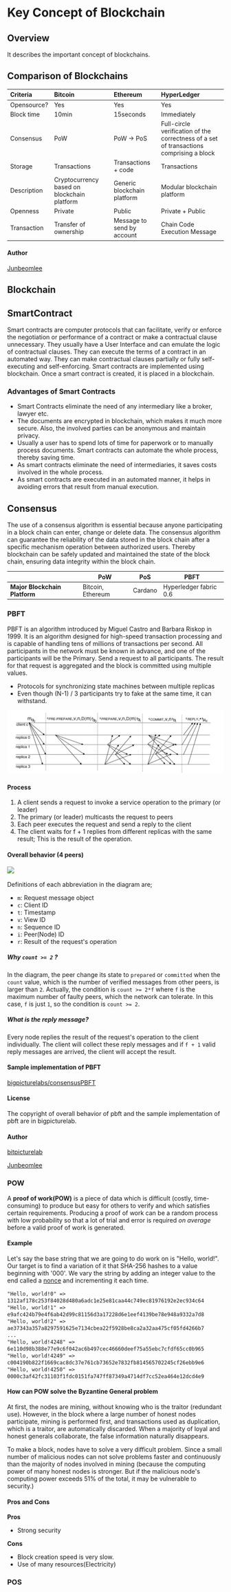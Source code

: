 # Key Concept of Blockchain



## Overview

It describes the important concept of blockchains.

## Comparison of Blockchains

| Criteria    | Bitcoin                                  | Ethereum                     | HyperLedger                              |
| :---------- | :--------------------------------------- | :--------------------------- | :--------------------------------------- |
| Opensource? | Yes                                      | Yes                          | Yes                                      |
| Block time  | 10min                                    | 15seconds                    | Immediately                              |
| Consensus   | PoW                                      | PoW  -> PoS                  | Full-circle verification of the  correctness of a set of transactions comprising a block |
| Storage     | Transactions                             | Transactions + code          | Transactions                             |
| Description | Cryptocurrency based  on blockchain  platform | Generic  blockchain platform | Modular  blockchain platform             |
| Openness    | Private                                  | Public                       | Private  + Public                        |
| Transaction | Transfer of ownership                    | Message to send by account   | Chain Code Execution Message             |

#### Author

[Junbeomlee](https://github.com/junbeomlee)

## Blockchain

## SmartContract
Smart contracts are computer protocols that can facilitate, verify or enforce the negotiation or performance of a contract or make a contractual clause unnecessary. They usually have a User Interface and can emulate the logic of contractual clauses. They can execute the terms of a contract in an automated way. They can make contractual clauses partially or fully self-executing and self-enforcing.
Smart contracts are implemented using blockchain. Once a smart contract is created, it is placed in a blockchain.

### Advantages of Smart Contracts
- Smart Contracts eliminate the need of any intermediary like a broker, lawyer etc.
- The documents are encrypted in blockchain, which makes it much more secure. Also, the involved parties can be anonymous and maintain privacy.
- Usually a user has to spend lots of time for paperwork or to manually process documents. Smart contracts can automate the whole process, thereby saving time.
- As smart contracts eliminate the need of intermediaries, it saves costs involved in the whole process.
- As smart contracts are executed in an automated manner, it helps in avoiding errors that result from manual execution.

## Consensus

The use of a consensus algorithm is essential because anyone participating in a block chain can enter, change or delete data. The consensus algorithm can guarantee the reliability of the data stored in the block chain after a specific mechanism operation between authorized users. Thereby blockchain can be safely updated and maintained the state of the block chain, ensuring data integrity within the block chain.

|                               | PoW               | PoS     | PBFT                   |
| ----------------------------- | ----------------- | ------- | ---------------------- |
| **Major Blockchain Platform** | Bitcoin, Ethereum | Cardano | Hyperledger fabric 0.6 |

### PBFT

 PBFT is an algorithm introduced by Miguel Castro and Barbara Riskop in 1999. It is an algorithm designed for high-speed transaction processing and is capable of handling tens of millions of transactions per second. All participants in the network must be known in advance, and one of the participants will be the Primary. Send a request to all participants. The result for that request is aggregated and the block is committed using multiple values.

- Protocols for synchronizing state machines between multiple replicas
- Even though (N-1) / 3 participants try to fake at the same time, it can withstand.

![consensus-keyconecpt-pbft](./images/consensus-keyconecpt-pbft.png)

#### Process

1. A client sends a request to invoke a service operation to the primary (or leader)
2. The primary (or leader) multicasts the request to peers
3. Each peer executes the request and send a reply to the client
4. The client waits for f + 1 replies from different replicas with the same result; This is the result of the operation.

#### Overall behavior (4 peers)

![](https://github.com/bigpicturelabs/consensusPBFT/blob/master/pbft-consensus-behavior.jpg)

Definitions of each abbreviation in the diagram are;

- `m`: Request message object
- `c`: Client ID
- `t`: Timestamp
- `v`: View ID
- `n`: Sequence ID
- `i`: Peer(Node) ID
- `r`: Result of the request's operation

##### Why `count >= 2` ?

In the diagram, the peer change its state to `prepared` or `committed` when the `count` value, which is the number of verified messages from other peers, is larger than `2`.
Actually, the condition is `count >= 2*f` where `f` is the maximum number of faulty peers, which the network can tolerate. In this case, `f` is just `1`, so the condition is `count >= 2`. 

#####  What is the reply message?

Every node replies the result of the request's operation to the client individually. The client will collect these reply messages and if `f + 1` valid reply messages are arrived, the client will accept the result.

#### Sample implementation of PBFT

[bigpicturelabs/consensusPBFT](https://github.com/bigpicturelabs/consensusPBFT)

#### License

The copyright of overall behavior of pbft and the sample implementation of pbft are in bigpicturelab.

#### Author

[bitpicturelab](https://github.com/bigpicturelabs)

[Junbeomlee](https://github.com/junbeomlee)



### POW

A **proof of work(POW)** is a piece of data which is difficult (costly, time-consuming) to produce but easy for others to verify and which satisfies certain requirements. Producing a proof of work can be a random process with low probability so that a lot of trial and error is required *on average* before a valid proof of work is generated.

#### Example

Let's say the base string that we are going to do work on is "Hello, world!". Our target is to find a variation of it that SHA-256 hashes to a value beginning with '000'. We vary the string by adding an integer value to the end called a [nonce](https://en.bitcoin.it/wiki/Nonce) and incrementing it each time.

```
"Hello, world!0" => 1312af178c253f84028d480a6adc1e25e81caa44c749ec81976192e2ec934c64
"Hello, world!1" => e9afc424b79e4f6ab42d99c81156d3a17228d6e1eef4139be78e948a9332a7d8
"Hello, world!2" => ae37343a357a8297591625e7134cbea22f5928be8ca2a32aa475cf05fd4266b7
...
"Hello, world!4248" => 6e110d98b388e77e9c6f042ac6b497cec46660deef75a55ebc7cfdf65cc0b965
"Hello, world!4249" => c004190b822f1669cac8dc37e761cb73652e7832fb814565702245cf26ebb9e6
"Hello, world!4250" => 0000c3af42fc31103f1fdc0151fa747ff87349a4714df7cc52ea464e12dcd4e9
```



#### How can POW solve the Byzantine General problem 

At first, the nodes are mining, without knowing who is the traitor (redundant use). However, in the block where a large number of honest nodes participate, mining is performed first, and transactions used as duplication, which is a traitor, are automatically discarded. When a majority of loyal and honest generals collaborate, the false information naturally disappears.

To make a block, nodes have to solve a very difficult problem. Since a small number of malicious nodes can not solve problems faster and continuously than the majority of nodes involved in mining (because the computing power of many honest nodes is stronger. But if the malicious node's computing power exceeds 51% of the total, it may be vulnerable to security.)



#### Pros and Cons

**Pros**

- Strong security

**Cons**

- Block creation speed is very slow.
- Use of many resources(Electricity)



### POS





